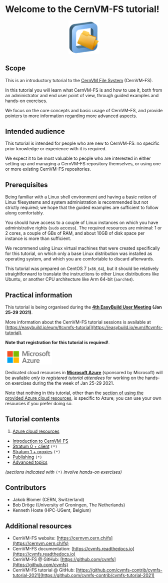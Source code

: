 # Welcome to the CernVM-FS tutorial!

<p align="center">
<img src="img/cvmfs_logo.png" alt="CernVM-FS logo" width="100px"/></br>
</p>


## Scope

This is an introductory tutorial to the [CernVM File System](https://cernvm.cern.ch/fs/) (CernVM-FS).

In this tutorial you will learn what CernVM-FS is and how to use it,
both from an administrator and end user point of view,
through guided examples and hands-on exercises.

We focus on the core concepts and basic usage of CernVM-FS, and provide pointers to more information
regarding more advanced aspects.

## Intended audience

This tutorial is intended for people who are new to CernVM-FS: no specific prior knowledge
or experience with it is required.

We expect it to be most valuable to people who are interested in either setting up and managing
a CernVM-FS repository themselves, or using one or more existing CernVM-FS repositories.


## Prerequisites

Being familiar with a Linux shell environment and having a basic notion of Linux filesystems
and system administration is recommended but not strictly required; we hope that the guided
examples are sufficient to follow along comfortably.

You should have access to a couple of Linux instances on which you have administrative rights (``sudo`` access).
The required resources are minimal: 1 or 2 cores, a couple of GBs of RAM,
and about 10GB of disk space per instance is more than sufficient.

We recommend using Linux virtual machines that were created specifically for this tutorial,
on which only a base Linux distribution was installed as operating system, and which
you are comfortable to discard afterwards.

This tutorial was prepared on CentOS 7 (`x86_64`), but it should be relatively straightforward
to translate the instructions to other Linux distributions like Ubuntu,
or another CPU architecture like Arm 64-bit (`aarch64`).

## Practical information

This tutorial is being organised during the **[4th EasyBuild User Meeting](https://easybuild.io/eum/) (Jan 25-29 2021)**.

More information about the CernVM-FS tutorial sessions is available at [https://easybuild.io/eum/#cvmfs-tutorial](https://easybuild.io/eum/#cvmfs-tutorial).


**Note that registration for this tutorial is required!**.

<img src="img/microsoft_azure_logo.png" alt="Microsoft Azure logo" width="150px"/></br>

Dedicated cloud resources in **[Microsoft Azure](https://azure.microsoft.com)** (sponsored by Microsoft) will be available *only
to registered tutorial attendees* for working on the hands-on exercises during the the week of Jan 25-29 2021.

Note that nothing in this tutorial, other than the [section of using the provided
Azure cloud resources](00_azure_cloud_resources.md), is specific to Azure;
you can use your own resources if you prefer doing so.


## Tutorial contents

1. [Azure cloud resources](00_azure_cloud_resources.md)
- [Introduction to CernVM-FS](01_introduction.md)
- [Stratum 0 + client](02_stratum0_client.md) ``(*)``
- [Stratum 1 + proxies](03_stratum1_proxies.md) ``(*)``
- [Publishing](04_publishing.md) ``(*)``
- [Advanced topics](05_advanced.md)

*(sections indicated with* ``(*)`` *involve hands-on exercises)*

## Contributors

* Jakob Blomer (CERN, Switzerland)
* Bob Dröge (University of Groningen, The Netherlands)
* Kenneth Hoste (HPC-UGent, Belgium)

## Additional resources

* CernVM-FS website: [https://cernvm.cern.ch/fs](https://cernvm.cern.ch/fs)
* CernVM-FS documentation: [https://cvmfs.readthedocs.io](https://cvmfs.readthedocs.io)
* CernVM-FS @ GitHub: [https://github.com/cvmfs](https://github.com/cvmfs)
* CernVM-FS tutorial @ GitHub: [https://github.com/cvmfs-contrib/cvmfs-tutorial-2021](https://github.com/cvmfs-contrib/cvmfs-tutorial-2021)
